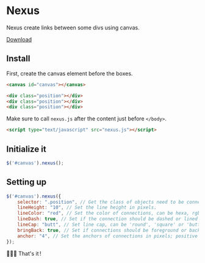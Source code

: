 # Nexus
Nexus create links between some divs using canvas.

[Download](https://raw.githubusercontent.com/brunolandowski/nexus/master/nexus.js)
## Install
First, create the canvas element before the boxes.
```HTML 
<canvas id="canvas"></canvas>

<div class="position"></div>
<div class="position"></div>
<div class="position"></div>
```
Make sure to call `nexus.js` after the content just before `</body>`.
```HTML
<script type="text/javascript" src="nexus.js"></script>
```

## Initialize it
```JavaScript
$('#canvas').nexus();		
```
## Setting up
```JavaScript
$('#canvas').nexus({
	selector: ".position", // Get the class of objects need to be connected.
    lineHeight: "10", // Set the line height in pixels.
    lineColor: "red", // Set the color of connections, can be hexa, rgb or names.
    lineDash: true, // Set if the connection should be dashed or lined by using true/false.
	lineCap: "butt", // Set line cap, can be 'round', 'square' or 'butt'.
    bringBack: true, // Set if connections should be foreground or background as the canvas and boxes will overlap.
    anchor: "4", // Set the anchors of connections in pixels; positive value if inside the boxes, negative if outside.
});
```
:palm_tree::palm_tree::palm_tree: That's it&#8239;!
